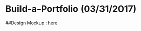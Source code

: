 # Build-a-Portfolio (03/31/2017)

##Design Mockup : <a href="https://storage.googleapis.com/supplemental_media/udacityu/2655898586/design-mockup-portfolio.pdf" target="_blank">here</a>
